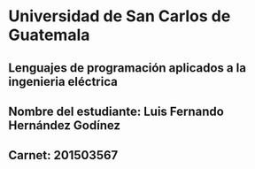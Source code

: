 # Universidad de San Carlos de Guatemala
## Lenguajes de programación aplicados a la ingenieria eléctrica
## Nombre del estudiante: Luis Fernando Hernández Godínez
## Carnet: 201503567
